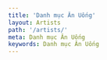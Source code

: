 ```yaml
---
title: 'Danh mục Ăn Uống'
layout: Artists
path: '/artists/'
meta: Danh mục Ăn Uống
keywords: Danh mục Ăn Uống
---
```

